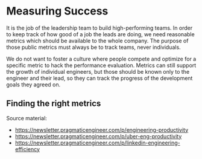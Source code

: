 # Measuring Success

It is the job of the leadership team to build high-performing teams. In order to keep track of how good of a job the leads are doing, we need reasonable metrics which should be available to the whole company. The purpose of those public metrics must always be to track teams, never individuals.

We do not want to foster a culture where people compete and optimize for a specific metric to hack the performance evaluation. Metrics can still support the growth of individual engineers, but those should be known only to the engineer and their lead, so they can track the progress of the development goals they agreed on.

## Finding the right metrics

Source material:
- https://newsletter.pragmaticengineer.com/p/engineering-productivity
- https://newsletter.pragmaticengineer.com/p/uber-eng-productivity
- https://newsletter.pragmaticengineer.com/p/linkedin-engineering-efficiency
